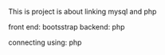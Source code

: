 This is project is about linking mysql and php

front end: bootsstrap backend: php

connecting using: php